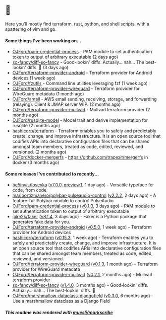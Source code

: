# :wave:

Here you'll mostly find terraform, rust, python, and shell scripts, with a spattering of vim and go.

#### Some things I've been working on...

- [OJFord/pam-credential-process](https://github.com/OJFord/pam-credential-process) - PAM module to set authentication token to output of arbitrary executable (2 days ago)
- [so-fancy/diff-so-fancy](https://github.com/so-fancy/diff-so-fancy) - Good-lookin&#39; diffs. Actually… nah… The best-lookin&#39; diffs. :tada: (3 days ago)
- [OJFord/terraform-provider-android](https://github.com/OJFord/terraform-provider-android) - Terraform provider for Android devices (1 week ago)
- [OJFord/fzutils](https://github.com/OJFord/fzutils) - Command line utilities leveraging fzf (1 week ago)
- [OJFord/terraform-provider-wireguard](https://github.com/OJFord/terraform-provider-wireguard) - Terraform provider for WireGuard metadata (1 month ago)
- [OJFord/amail](https://github.com/OJFord/amail) - AWS email sending, receiving, storage, and forwarding (relaying). Client &amp; JMAP server WIP. (2 months ago)
- [OJFord/terraform-provider-mullvad](https://github.com/OJFord/terraform-provider-mullvad) - Mullvad terraform provider (2 months ago)
- [OJFord/rusqlite-model](https://github.com/OJFord/rusqlite-model) - Model trait and derive implementation for rusqlite (2 months ago)
- [hashicorp/terraform](https://github.com/hashicorp/terraform) - Terraform enables you to safely and predictably create, change, and improve infrastructure. It is an open source tool that codifies APIs into declarative configuration files that can be shared amongst team members, treated as code, edited, reviewed, and versioned. (2 months ago)
- [OJFord/docker-mergerfs](https://github.com/OJFord/docker-mergerfs) - https://github.com/trapexit/mergerfs in docker (3 months ago)

#### Some releases I've contributed to recently...

- [be5invis/Iosevka](https://github.com/be5invis/Iosevka) ([v7.0.0-preview.1](https://github.com/be5invis/Iosevka/releases/tag/v7.0.0-preview.1), 1 day ago) - Versatile typeface for code, from code.
- [marioortizmanero/polybar-pulseaudio-control](https://github.com/marioortizmanero/polybar-pulseaudio-control) ([v2.2.2](https://github.com/marioortizmanero/polybar-pulseaudio-control/releases/tag/v2.2.2), 2 days ago) - A feature-full Polybar module to control PulseAudio
- [OJFord/pam-credential-process](https://github.com/OJFord/pam-credential-process) ([v0.1.0](https://github.com/OJFord/pam-credential-process/releases/tag/v0.1.0), 3 days ago) - PAM module to set authentication token to output of arbitrary executable
- [joke2k/faker](https://github.com/joke2k/faker) ([v8.1.4](https://github.com/joke2k/faker/releases/tag/v8.1.4), 3 days ago) - Faker is a Python package that generates fake data for you.
- [OJFord/terraform-provider-android](https://github.com/OJFord/terraform-provider-android) ([v0.5.0](https://github.com/OJFord/terraform-provider-android/releases/tag/v0.5.0), 1 week ago) - Terraform provider for Android devices
- [hashicorp/terraform](https://github.com/hashicorp/terraform) ([v0.15.3](https://github.com/hashicorp/terraform/releases/tag/v0.15.3), 1 week ago) - Terraform enables you to safely and predictably create, change, and improve infrastructure. It is an open source tool that codifies APIs into declarative configuration files that can be shared amongst team members, treated as code, edited, reviewed, and versioned.
- [OJFord/terraform-provider-wireguard](https://github.com/OJFord/terraform-provider-wireguard) ([v0.1.3](https://github.com/OJFord/terraform-provider-wireguard/releases/tag/v0.1.3), 1 month ago) - Terraform provider for WireGuard metadata
- [OJFord/terraform-provider-mullvad](https://github.com/OJFord/terraform-provider-mullvad) ([v0.2.1](https://github.com/OJFord/terraform-provider-mullvad/releases/tag/v0.2.1), 2 months ago) - Mullvad terraform provider
- [so-fancy/diff-so-fancy](https://github.com/so-fancy/diff-so-fancy) ([v1.4.0](https://github.com/so-fancy/diff-so-fancy/releases/tag/v1.4.0), 3 months ago) - Good-lookin&#39; diffs. Actually… nah… The best-lookin&#39; diffs. :tada:
- [OJFord/marshmallow-dataclass-djangofield](https://github.com/OJFord/marshmallow-dataclass-djangofield) ([v0.3.0](https://github.com/OJFord/marshmallow-dataclass-djangofield/releases/tag/v0.3.0), 6 months ago) - Use a marshmallow dataclass as a Django Field

##### This readme was rendered with [muesli/markscribe](//github.com/muesli/markscribe)
